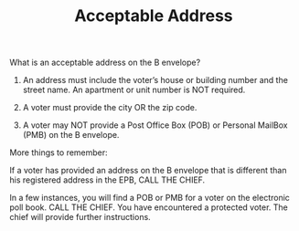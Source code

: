 ﻿---
layout: slide
title: "Acceptable Address"
---

What is an acceptable address on the B envelope? 

 1.  An address must include the voter’s house or building number and the street name.  An apartment or unit number is NOT required.

 2.  A voter must provide the city OR the zip code.

 3.  A voter may NOT provide a Post Office Box (POB) or Personal MailBox (PMB) on the B envelope.

More things to remember:

If a voter has provided an address on the B envelope that is different than his registered address in the EPB, CALL THE CHIEF.  

In a few instances, you will find a POB or PMB for a voter on the electronic poll book.  CALL THE CHIEF.  You have encountered a protected voter.  The chief will provide further instructions.
